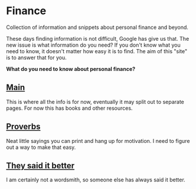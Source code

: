 # Finance
Collection of information and snippets about personal finance and beyond.  

These days finding information is not difficult, Google has give us that. The new issue is what information do you need? If you don't know what you need to know, it doesn't matter how easy it is to find. The aim of this "site" is to answer that for you.  

**What do you need to know about personal finance?**

## [Main](https://github.com/martingehrke/finance/blob/master/main.md)
This is where all the info is for now, eventually it may split out to separate pages. For now this has books and other resources.


## [Proverbs](https://github.com/martingehrke/finance/blob/master/proverbs.md)
Neat little sayings you can print and hang up for motivation. I need to figure out a way to make that easy.  

## [They said it better](https://github.com/martingehrke/finance/blob/master/said.md)
I am certainly not a wordsmith, so someone else has always said it better. 
